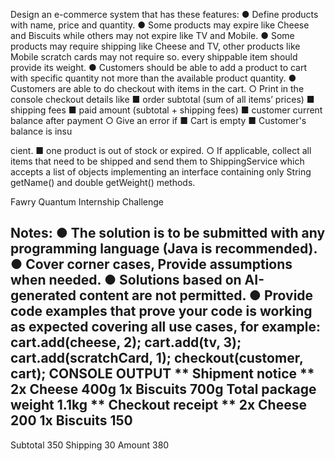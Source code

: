 Design an e-commerce system that has these features:
● Define products with name, price and quantity.
● Some products may expire like Cheese and Biscuits while
others may not expire like TV and Mobile.
● Some products may require shipping like Cheese and TV, other
products like Mobile scratch cards may not require so. every
shippable item should provide its weight.
● Customers should be able to add a product to cart with
specific quantity not more than the available product quantity.
● Customers are able to do checkout with items in the cart.
○ Print in the console checkout details like
■ order subtotal (sum of all items’ prices)
■ shipping fees
■ paid amount (subtotal + shipping fees)
■ customer current balance after payment
○ Give an error if
■ Cart is empty
■ Customer's balance is insu

cient.
■ one product is out of stock or expired.
○ If applicable, collect all items that need to be shipped and
send them to ShippingService which accepts a list of
objects implementing an interface containing only String
getName() and double getWeight() methods.

Fawry Quantum Internship Challenge

Notes:
● The solution is to be submitted with any programming
language (Java is recommended).
● Cover corner cases, Provide assumptions when needed.
● Solutions based on AI-generated content are not permitted.
● Provide code examples that prove your code is working as
expected covering all use cases, for example:
cart.add(cheese, 2);
cart.add(tv, 3);
cart.add(scratchCard, 1);
checkout(customer, cart);
CONSOLE OUTPUT
** Shipment notice **
2x Cheese 400g
1x Biscuits 700g
Total package weight 1.1kg
** Checkout receipt **
2x Cheese 200
1x Biscuits 150
----------------------
Subtotal 350
Shipping 30
Amount 380

